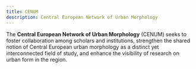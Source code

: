 ```yaml
---
title: CENUM
description: Central European Network of Urban Morphology
---
```


The **Central European Network of Urban Morphology** (CENUM) seeks to foster collaboration among scholars and institutions, strengthen the shared notion of Central European urban morphology as a distinct yet interconnected field of study, and enhance the visibility of research on urban form in the region.
